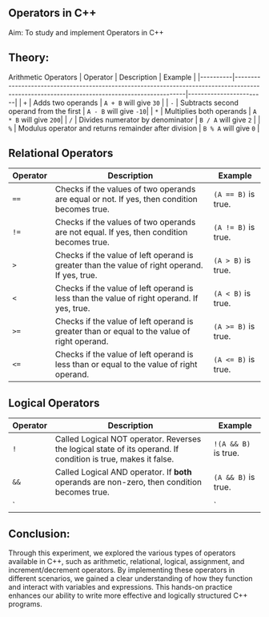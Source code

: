 ## Operators in C++
Aim: To study and implement Operators in C++

## Theory:

 Arithmetic Operators
| Operator | Description                                                                                                                                 | Example |
|----------|---------------------------------------------------------------------------------------------------------------------------------------------|------------------------|
| `+`      | Adds two operands                                                                                                                           | `A + B` will give `30` |
| `-`      | Subtracts second operand from the first                                                                                                     | `A - B` will give `-10`|
| `*`      | Multiplies both operands                                                                                                                    | `A * B` will give `200`|
| `/`      | Divides numerator by denominator                                                                                                            | `B / A` will give `2`  |
| `%`      | Modulus operator and returns remainder after division                                                                                       | `B % A` will give `0`  |

## Relational Operators

| Operator | Description                                                                                      | Example              |
|----------|------------------------------------------------------------------------------------------------|----------------------|
| `==`     | Checks if the values of two operands are equal or not. If yes, then condition becomes true.     | `(A == B)` is true.  |
| `!=`     | Checks if the values of two operands are not equal. If yes, then condition becomes true.        | `(A != B)` is true.  |
| `>`      | Checks if the value of left operand is greater than the value of right operand. If yes, true.   | `(A > B)` is true.   |
| `<`      | Checks if the value of left operand is less than the value of right operand. If yes, true.      | `(A < B)` is true.   |
| `>=`     | Checks if the value of left operand is greater than or equal to the value of right operand.     | `(A >= B)` is true.  |
| `<=`     | Checks if the value of left operand is less than or equal to the value of right operand.        | `(A <= B)` is true.  |

## Logical Operators

| Operator | Description                                                                                                  | Example               |
|----------|--------------------------------------------------------------------------------------------------------------|-----------------------|
| `!`      | Called Logical NOT operator. Reverses the logical state of its operand. If condition is true, makes it false. | `!(A && B)` is true.  |
| `&&`     | Called Logical AND operator. If **both** operands are non-zero, then condition becomes true.                  | `(A && B)` is true.   |
| `||`     | Called Logical OR operator. If **any** of the two operands is non-zero, then condition becomes true.          | `(A || B)` is true.   |


## Conclusion:

Through this experiment, we explored the various types of operators available in C++, such as arithmetic, relational, logical, assignment, and increment/decrement operators. By implementing these operators in different scenarios, we gained a clear understanding of how they function and interact with variables and expressions. This hands-on practice enhances our ability to write more effective and logically structured C++ programs.


